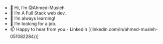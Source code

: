 - 👋 Hi, I’m @Ahmed-Musleh
- 👀 I’m A Full Stack web dev.
- 🌱 I’m always learning!
- 🏢 I’m looking for a job.
- 📫 Happy to hear from you:- LinkedIn [(linkedin.com/in/ahmed-musleh-051082284/)]

<!---
Ahmed-Musleh/Ahmed-Musleh is a ✨ special ✨ repository because its `README.md` (this file) appears on your GitHub profile.
You can click the Preview link to take a look at your changes.
--->
